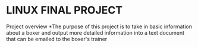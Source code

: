 # LINUX FINAL PROJECT 
Project overview
*The purpose of this project is to take in basic information about a boxer and output more detailed information into a text document that can be emailed to the boxer's trainer 
